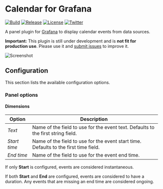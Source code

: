 # Calendar for Grafana

[![Build](https://github.com/marcusolsson/grafana-calendar-panel/workflows/CI/badge.svg)](https://github.com/marcusolsson/grafana-calendar-panel/actions?query=workflow%3A%22CI%22)
[![Release](https://github.com/marcusolsson/grafana-calendar-panel/workflows/Release/badge.svg)](https://github.com/marcusolsson/grafana-calendar-panel/actions?query=workflow%3ARelease)
[![License](https://img.shields.io/github/license/marcusolsson/grafana-calendar-panel)](LICENSE)
[![Twitter](https://img.shields.io/twitter/follow/marcusolsson?color=%231DA1F2&label=twitter&style=plastic)](https://twitter.com/marcusolsson)

A panel plugin for [Grafana](https://grafana.com) to display calendar events from data sources.

**Important:** This plugin is still under development and is **not fit for production use**. Please use it and [submit issues](https://github.com/marcusolsson/grafana-calendar-panel/issues/new) to improve it.

![Screenshot](https://github.com/marcusolsson/grafana-calendar-panel/raw/main/src/img/screenshot.png)

## Configuration

This section lists the available configuration options.

### Panel options

#### Dimensions

| Option       | Description                                                                          |
|--------------|--------------------------------------------------------------------------------------|
| _Text_       | Name of the field to use for the event text. Defaults to the first string field.     |
| _Start time_ | Name of the field to use for the event start time. Defaults to the first time field. |
| _End time_   | Name of the field to use for the event end time.                                     |

If only **Start** is configured, events are considered instantaneous.

If both **Start** and **End** are configured, events are considered to have a duration. Any events that are missing an end time are considered ongoing.

